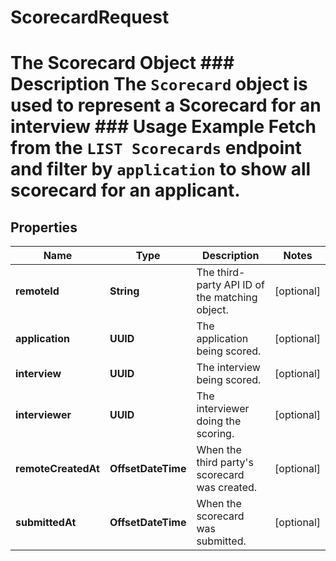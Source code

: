 

# ScorecardRequest

# The Scorecard Object ### Description The `Scorecard` object is used to represent a Scorecard for an interview  ### Usage Example Fetch from the `LIST Scorecards` endpoint and filter by `application` to show all scorecard for an applicant.

## Properties

Name | Type | Description | Notes
------------ | ------------- | ------------- | -------------
**remoteId** | **String** | The third-party API ID of the matching object. |  [optional]
**application** | **UUID** | The application being scored. |  [optional]
**interview** | **UUID** | The interview being scored. |  [optional]
**interviewer** | **UUID** | The interviewer doing the scoring. |  [optional]
**remoteCreatedAt** | **OffsetDateTime** | When the third party&#39;s scorecard was created. |  [optional]
**submittedAt** | **OffsetDateTime** | When the scorecard was submitted. |  [optional]



